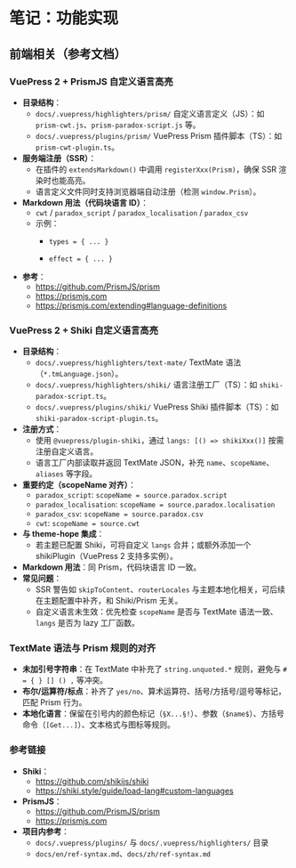 # 笔记：功能实现

## 前端相关（参考文档）

### VuePress 2 + PrismJS 自定义语言高亮

- **目录结构**：
  - `docs/.vuepress/highlighters/prism/` 自定义语言定义（JS）：如 `prism-cwt.js`、`prism-paradox-script.js` 等。
  - `docs/.vuepress/plugins/prism/` VuePress Prism 插件脚本（TS）：如 `prism-cwt-plugin.ts`。
- **服务端注册（SSR）**：
  - 在插件的 `extendsMarkdown()` 中调用 `registerXxx(Prism)`，确保 SSR 渲染时也能高亮。
  - 语言定义文件同时支持浏览器端自动注册（检测 `window.Prism`）。
- **Markdown 用法（代码块语言 ID）**：
  - `cwt` / `paradox_script` / `paradox_localisation` / `paradox_csv`
  - 示例：
    - ```cwt
      types = { ... }
      ```
    - ```paradox_script
      effect = { ... }
      ```
- **参考**：
  - https://github.com/PrismJS/prism
  - https://prismjs.com
  - https://prismjs.com/extending#language-definitions

### VuePress 2 + Shiki 自定义语言高亮

- **目录结构**：
  - `docs/.vuepress/highlighters/text-mate/` TextMate 语法（`*.tmLanguage.json`）。
  - `docs/.vuepress/highlighters/shiki/` 语言注册工厂（TS）：如 `shiki-paradox-script.ts`。
  - `docs/.vuepress/plugins/shiki/` VuePress Shiki 插件脚本（TS）：如 `shiki-paradox-script-plugin.ts`。
- **注册方式**：
  - 使用 `@vuepress/plugin-shiki`，通过 `langs: [() => shikiXxx()]` 按需注册自定义语言。
  - 语言工厂内部读取并返回 TextMate JSON，补充 `name`、`scopeName`、`aliases` 等字段。
- **重要约定（scopeName 对齐）**：
  - `paradox_script`: `scopeName = source.paradox.script`
  - `paradox_localisation`: `scopeName = source.paradox.localisation`
  - `paradox_csv`: `scopeName = source.paradox.csv`
  - `cwt`: `scopeName = source.cwt`
- **与 theme-hope 集成**：
  - 若主题已配置 Shiki，可将自定义 `langs` 合并；或额外添加一个 shikiPlugin（VuePress 2 支持多实例）。
- **Markdown 用法**：同 Prism，代码块语言 ID 一致。
- **常见问题**：
  - SSR 警告如 `skipToContent`、`routerLocales` 与主题本地化相关，可后续在主题配置中补齐，和 Shiki/Prism 无关。
  - 自定义语言未生效：优先检查 `scopeName` 是否与 TextMate 语法一致、`langs` 是否为 lazy 工厂函数。

### TextMate 语法与 Prism 规则的对齐

- **未加引号字符串**：在 TextMate 中补充了 `string.unquoted.*` 规则，避免与 `# = { } [] () ,` 等冲突。
- **布尔/运算符/标点**：补齐了 `yes/no`、算术运算符、括号/方括号/逗号等标记，匹配 Prism 行为。
- **本地化语言**：保留在引号内的颜色标记（`§X...§!`）、参数（`$name$`）、方括号命令（`[Get...]`）、文本格式与图标等规则。

### 参考链接

- **Shiki**：
  - https://github.com/shikijs/shiki
  - https://shiki.style/guide/load-lang#custom-languages
- **PrismJS**：
  - https://github.com/PrismJS/prism
  - https://prismjs.com
- **项目内参考**：
  - `docs/.vuepress/plugins/` 与 `docs/.vuepress/highlighters/` 目录
  - `docs/en/ref-syntax.md`、`docs/zh/ref-syntax.md`
